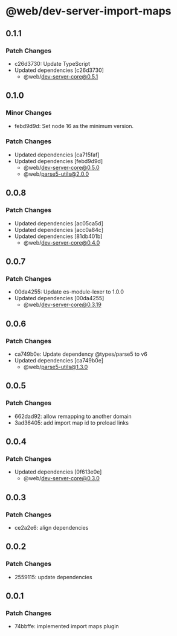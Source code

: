 # @web/dev-server-import-maps

## 0.1.1

### Patch Changes

- c26d3730: Update TypeScript
- Updated dependencies [c26d3730]
  - @web/dev-server-core@0.5.1

## 0.1.0

### Minor Changes

- febd9d9d: Set node 16 as the minimum version.

### Patch Changes

- Updated dependencies [ca715faf]
- Updated dependencies [febd9d9d]
  - @web/dev-server-core@0.5.0
  - @web/parse5-utils@2.0.0

## 0.0.8

### Patch Changes

- Updated dependencies [ac05ca5d]
- Updated dependencies [acc0a84c]
- Updated dependencies [81db401b]
  - @web/dev-server-core@0.4.0

## 0.0.7

### Patch Changes

- 00da4255: Update es-module-lexer to 1.0.0
- Updated dependencies [00da4255]
  - @web/dev-server-core@0.3.19

## 0.0.6

### Patch Changes

- ca749b0e: Update dependency @types/parse5 to v6
- Updated dependencies [ca749b0e]
  - @web/parse5-utils@1.3.0

## 0.0.5

### Patch Changes

- 662dad92: allow remapping to another domain
- 3ad36405: add import map id to preload links

## 0.0.4

### Patch Changes

- Updated dependencies [0f613e0e]
  - @web/dev-server-core@0.3.0

## 0.0.3

### Patch Changes

- ce2a2e6: align dependencies

## 0.0.2

### Patch Changes

- 2559115: update dependencies

## 0.0.1

### Patch Changes

- 74bbffe: implemented import maps plugin
